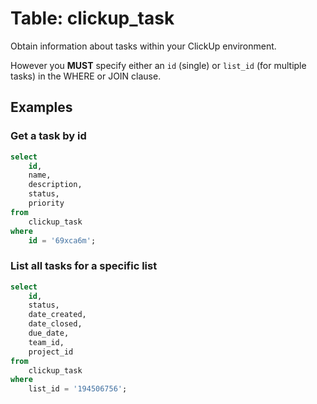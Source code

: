 # Table: clickup_task

Obtain information about tasks within your ClickUp environment.

However you **MUST** specify either an `id` (single) or `list_id` (for multiple tasks) in the WHERE or JOIN clause.

## Examples

### Get a task by id

```sql
select
    id,
    name,
    description,
    status,
    priority
from
    clickup_task
where
    id = '69xca6m';
```

### List all tasks for a specific list

```sql
select
    id,
    status,
    date_created,
    date_closed,
    due_date,
    team_id,
    project_id
from
    clickup_task
where
    list_id = '194506756';
```
